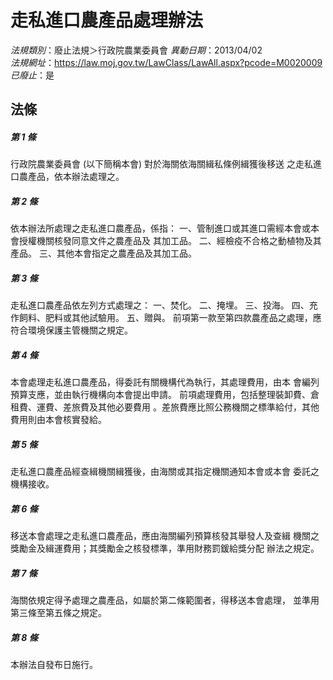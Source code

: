 # 走私進口農產品處理辦法

*法規類別*：廢止法規＞行政院農業委員會
*異動日期*：2013/04/02  
*法規網址*：https://law.moj.gov.tw/LawClass/LawAll.aspx?pcode=M0020009
*已廢止*：是


## 法條
##### 第 1 條
行政院農業委員會 (以下簡稱本會) 對於海關依海關緝私條例緝獲後移送
之走私進口農產品，依本辦法處理之。

##### 第 2 條
依本辦法所處理之走私進口農產品，係指：
一、管制進口或其進口需經本會或本會授權機關核發同意文件之農產品及
    其加工品。
二、經檢疫不合格之動植物及其產品。
三、其他本會指定之農產品及其加工品。


##### 第 3 條
走私進口農產品依左列方式處理之：
一、焚化。
二、掩埋。
三、投海。
四、充作飼料、肥料或其他試驗用。
五、贈與。
前項第一款至第四款農產品之處理，應符合環境保護主管機關之規定。


##### 第 4 條
本會處理走私進口農產品，得委託有關機構代為執行，其處理費用，由本
會編列預算支應，並由執行機構向本會提出申請。
前項處理費用，包括整理裝卸費、倉租費、運費、差旅費及其他必要費用
。差旅費應比照公務機關之標準給付，其他費用則由本會核實發給。

##### 第 5 條
走私進口農產品經查緝機關緝獲後，由海關或其指定機關通知本會或本會
委託之機構接收。

##### 第 6 條
移送本會處理之走私進口農產品，應由海關編列預算核發其舉發人及查緝
機關之獎勵金及緝運費用；其獎勵金之核發標準，準用財務罰鍰給獎分配
辦法之規定。

##### 第 7 條
海關依規定得予處理之農產品，如屬於第二條範圍者，得移送本會處理，
並準用第三條至第五條之規定。

##### 第 8 條
本辦法自發布日施行。


